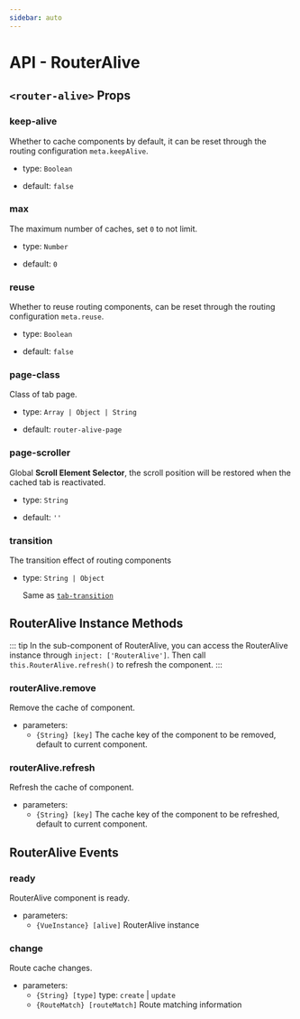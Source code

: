 ```yaml
---
sidebar: auto
---
```


# API - RouterAlive

## `<router-alive>` Props

### keep-alive

Whether to cache components by default, it can be reset through the routing configuration `meta.keepAlive`.

- type: `Boolean`

- default: `false`

### max

The maximum number of caches, set `0` to not limit.

- type: `Number`

- default: `0`

### reuse

Whether to reuse routing components, can be reset through the routing configuration `meta.reuse`.

- type: `Boolean`

- default: `false`

### page-class

Class of tab page.

- type: `Array | Object | String`

- default: `router-alive-page`

### page-scroller

Global **Scroll Element Selector**, the scroll position will be restored when the cached tab is reactivated.

- type: `String`

- default: `''`

### transition

The transition effect of routing components

- type: `String | Object`

  Same as [`tab-transition`](#tab-transition)

## RouterAlive Instance Methods

::: tip
In the sub-component of RouterAlive, you can access the RouterAlive instance through `inject: ['RouterAlive']`.
Then call `this.RouterAlive.refresh()` to refresh the component.
:::

### routerAlive.remove

Remove the cache of component.

- parameters:
  - `{String} [key]` The cache key of the component to be removed, default to current component.

### routerAlive.refresh

Refresh the cache of component.

- parameters:
  - `{String} [key]` The cache key of the component to be refreshed, default to current component.

## RouterAlive Events

### ready

RouterAlive component is ready.

- parameters:
  - `{VueInstance} [alive]` RouterAlive instance

### change

Route cache changes.

- parameters:
  - `{String} [type]` type: `create` | `update`
  - `{RouteMatch} [routeMatch]` Route matching information
